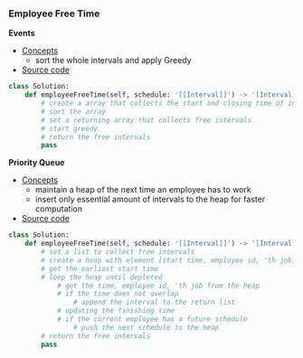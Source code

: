 ### Employee Free Time
**Events**
- [Concepts](images/)
    - sort the whole intervals and apply Greedy 
- [Source code](source/Events.py)
```python
class Solution:
    def employeeFreeTime(self, schedule: '[[Interval]]') -> '[Interval]':
        # create a array that collects the start and closing time of intervals 
        # sort the array 
        # set a returning array that collects free intervals 
        # start greedy
        # return the free intervals 
        pass
```

**Priority Queue**
- [Concepts](images/)
    - maintain a heap of the next time an employee has to work
    - insert only essential amount of intervals to the heap for faster computation 
- [Source code](source/PriorityQueue.py)
```python
class Solution:
    def employeeFreeTime(self, schedule: '[[Interval]]') -> '[Interval]':
        # set a list to collect free intervals 
        # create a heap with element [start time, employee id, 'th job]
        # get the earliest start time 
        # loop the heap until depleted 
            # get the time, employee id, 'th job from the heap 
            # if the time does not overlap
                # append the interval to the return list 
            # updating the finishing time 
            # if the current employee has a future schedule 
                # push the next schedule to the heap
        # return the free intervals 
        pass
```
